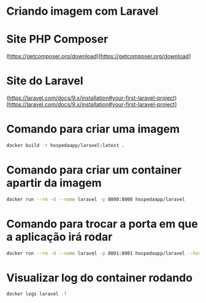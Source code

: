 
# Criando imagem com Laravel

# Site PHP Composer
(https://getcomposer.org/download)[https://getcomposer.org/download]

# Site do Laravel
(https://laravel.com/docs/9.x/installation#your-first-laravel-project)[https://laravel.com/docs/9.x/installation#your-first-laravel-project]

# Comando para criar uma imagem
```sh
docker build -t hospedaapp/laravel:latest .
```

# Comando para criar um container apartir da imagem
```sh
docker run --rm -d --name laravel -p 8000:8000 hospedaapp/laravel
```

# Comando para trocar a porta em que a aplicação irá rodar
```sh
docker run --rm -d --name laravel -p 8001:8001 hospedaapp/laravel --host=0.0.0.0 --port=8001
```

# Visualizar log do container rodando
```sh
docker logs laravel -f
```
